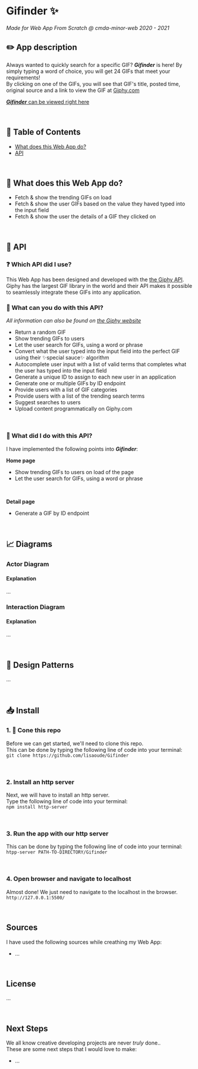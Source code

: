 # Gifinder :sparkles:

_Made for Web App From Scratch @ cmda-minor-web 2020 - 2021_

## :pencil2: App description

Always wanted to quickly search for a specific GIF? **_Gifinder_** is here! By simply typing a word of choice, you will get 24 GIFs that meet your requirements!  
By clicking on one of the GIFs, you will see that GIF's title, posted time, original source and a link to view the GIF at [Giphy.com](https://giphy.com)

[**_Gifinder_** can be viewed right here](https://gifinder-lisaoude.netlify.app/)

<br/>

## :pushpin: Table of Contents

- [What does this Web App do?](#gem-What-does-this-Web-App-do?)
- [API](#link-API)

<br/>

## :gem: What does this Web App do?

- Fetch & show the trending GIFs on load
- Fetch & show the user GIFs based on the value they haved typed into the input field
- Fetch & show the user the details of a GIF they clicked on
  <!-- - Provide the user with feedback while the content is loading -->
  <!-- - Provide the user with feedback when hovering over a GIF -->

<br/>

## :link: API

### :question: Which API did I use?

This Web App has been designed and developed with the [the Giphy API](https://developers.giphy.com/docs/api/).  
Giphy has the largest GIF library in the world and their API makes it possible to seamlessly integrate these GIFs into any application.

### :eyes: What can you do with this API?

_All information can also be found on [the Giphy website](https://giphy.com)_

- Return a random GIF
- Show trending GIFs to users
- Let the user search for GIFs, using a word or phrase
- Convert what the user typed into the input field into the perfect GIF using their :sparkles:special sauce:sparkles: algorithm
- Autocomplete user input with a list of valid terms that completes what the user has typed into the input field
- Generate a unique ID to assign to each new user in an application
- Generate one or multiple GIFs by ID endpoint
- Provide users with a list of GIF categories
- Provide users with a list of the trending search terms
- Suggest searches to users
- Upload content programmatically on Giphy.com

<br/>

### :raising_hand: What did I do with this API?

I have implemented the following points into **_Gifinder_**:

**Home page**

- Show trending GIFs to users on load of the page
- Let the user search for GIFs, using a word or phrase

<br/>

**Detail page**

- Generate a GIF by ID endpoint

<br/>

## :chart_with_upwards_trend: Diagrams

### Actor Diagram

#### Explanation

...

### Interaction Diagram

#### Explanation

...

<br/>

## :crystal_ball: Design Patterns

...

<br/>

## :inbox_tray: Install

### 1. :dancers: Cone this repo

Before we can get started, we'll need to clone this repo.  
This can be done by typing the following line of code into your terminal:  
`git clone https://github.com/lisaoude/Gifinder`

<br/>

### 2. Install an http server

Next, we will have to install an http server.  
Type the following line of code into your terminal:  
`npm install http-server`

<br/>

### 3. Run the app with our http server

This can be done by typing the following line of code into your terminal:  
`htpp-server PATH-TO-DIRECTORY/Gifinder`

<br/>

### 4. Open browser and navigate to localhost

Almost done! We just need to navigate to the localhost in the browser.  
`http://127.0.0.1:5500/`

<br/>

## Sources

I have used the following sources while creathing my Web App:

- ...

<br/>

## License

<!-- This repo is licensed as [MIT](**_NEEDS LINK_**) by © Lisa Oude Elferink, 2021 -->

...

<br/>

## Next Steps

We all know creative developing projects are never _truly_ done..  
These are some next steps that I would love to make:

- ...

<br/>
